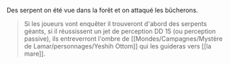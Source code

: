 Des serpent on été vue dans la forêt et on attaqué les bûcherons.
> Si les joueurs vont enquêter il trouveront d'abord des serpents géants, si il réussissent un jet de perception DD 15 (ou perception passive), ils entreverront l'ombre de [[Mondes/Campagnes/Mystère de Lamar/personnages/Yeshih Ottom]] qui les guideras vers [[la mare]].